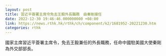 ```yaml
---
layout: post
title: 習近平簽署主席令免去王毅外長職務　由秦剛接任
date: 2022-12-30 19:46:46.000000000 +08:00
link: https://news.rthk.hk/rthk/ch/component/k2/1681952-20221230.htm
categories: rthk
---
```


國家主席習近平簽署主席令，免去王毅兼任的外長職務，任命中國駐美國大使秦剛為外交部部長。

